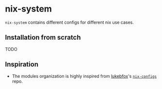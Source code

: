 # nix-system

`nix-system` contains different configs for different nix use cases.

## Installation from scratch

TODO

## Inspiration

- The modules organization is highly inspired from [lukebfox](https://github.com/lukebfox)'s [`nix-configs`](https://github.com/lukebfox/nix-configs) repo.
